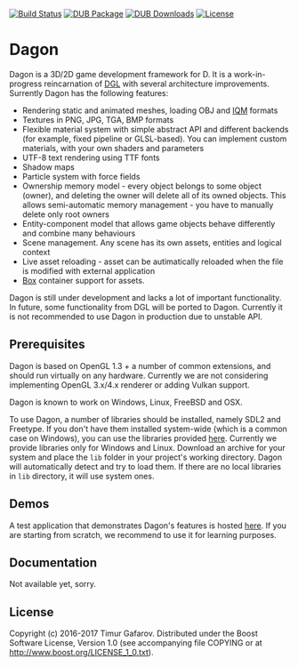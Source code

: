 [![Build Status](https://travis-ci.org/gecko0307/dagon.svg?branch=master)](https://travis-ci.org/gecko0307/dagon)
[![DUB Package](https://img.shields.io/dub/v/dagon.svg)](https://code.dlang.org/packages/dagon)
[![DUB Downloads](https://img.shields.io/dub/dt/dagon.svg)](https://code.dlang.org/packages/dagon)
[![License](http://img.shields.io/badge/license-boost-blue.svg)](http://www.boost.org/LICENSE_1_0.txt)

Dagon
=====
Dagon is a 3D/2D game development framework for D. It is a work-in-progress reincarnation of [DGL](https://github.com/gecko0307/dgl) with several architecture improvements. Surrently Dagon has the following features:

* Rendering static and animated meshes, loading OBJ and [IQM](https://github.com/lsalzman/iqm) formats
* Textures in PNG, JPG, TGA, BMP formats
* Flexible material system with simple abstract API and different backends (for example, fixed pipeline or GLSL-based). You can implement custom materials, with your own shaders and parameters
* UTF-8 text rendering using TTF fonts
* Shadow maps
* Particle system with force fields
* Ownership memory model - every object belongs to some object (owner), and deleting the owner will delete all of its owned objects. This allows semi-automatic memory management - you have to manually delete only root owners
* Entity-component model that allows game objects behave differently and combine many behaviours
* Scene management. Any scene has its own assets, entities and logical context
* Live asset reloading - asset can be autimatically reloaded when the file is modified with external application
* [Box](https://github.com/gecko0307/box) container support for assets.

Dagon is still under development and lacks a lot of important functionality. In future, some functionality from DGL will be ported to Dagon. Currently it is not recommended to use Dagon in production due to unstable API.

Prerequisites
-------------
Dagon is based on OpenGL 1.3 + a number of common extensions, and should run virtually on any hardware. Currently we are not considering implementing OpenGL 3.x/4.x renderer or adding Vulkan support.

Dagon is known to work on Windows, Linux, FreeBSD and OSX.

To use Dagon, a number of libraries should be installed, namely SDL2 and Freetype. If you don't have them installed system-wide (which is a common case on Windows), you can use the libraries provided [here](https://github.com/gecko0307/dagon/releases/tag/v0.0.2). Currently we provide libraries only for Windows and Linux. Download an archive for your system and place the `lib` folder in your project's working directory. Dagon will automatically detect and try to load them. If there are no local libraries in `lib` directory, it will use system ones.

Demos
-----
A test application that demonstrates Dagon's features is hosted [here](https://github.com/gecko0307/dagon-demo). If you are starting from scratch, we recommend to use it for learning purposes.

Documentation
-------------
Not available yet, sorry.

License
-------
Copyright (c) 2016-2017 Timur Gafarov. Distributed under the Boost Software License, Version 1.0 (see accompanying file COPYING or at http://www.boost.org/LICENSE_1_0.txt).
